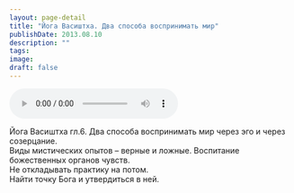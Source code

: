```yaml
---
layout: page-detail
title: "Йога Васиштха. Два способа воспринимать мир"
publishDate: 2013.08.10
description: ""
tags:
image:
draft: false
---
```


<audio title="2013.08.10 - Йога Васиштха. Два способа воспринимать мир.mp3" src="https://filer-api.advayta.org/v1.0/public/files/74216" controls=""></audio>

 Йога Васиштха гл.6\. Два способа воспринимать мир через эго и через созерцание.   
Виды мистических опытов – верные и ложные. Воспитание божественных органов чувств.  
Не откладывать практику на потом.  
Найти точку Бога и утвердиться в ней. 

  
